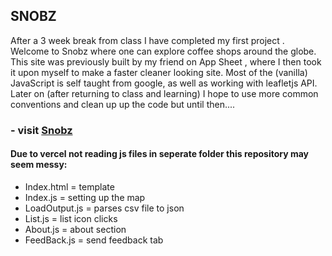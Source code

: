 ## SNOBZ
After a 3 week break from class I have completed my first project . Welcome to Snobz where one can explore coffee shops around the globe. This site was previously built by my friend on App Sheet , where I then took it upon myself to make a faster cleaner looking site. Most of the (vanilla) JavaScript is self taught from google, as well as working with leafletjs API. Later on (after returning to class and learning) I hope to use more common conventions and clean up up the code but until then.... 

### - visit [Snobz](snobz.vercel.app)

#### Due to vercel not reading js files in seperate folder this repository may seem messy:
  * Index.html = template
  * Index.js = setting up the map
  * LoadOutput.js = parses csv file to json
  * List.js = list icon clicks
  * About.js = about section
  * FeedBack.js = send feedback tab

